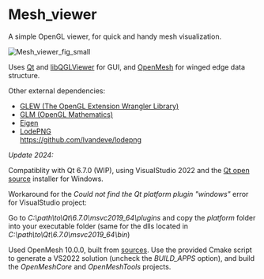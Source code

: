# Mesh_viewer

A simple OpenGL viewer, for quick and handy mesh visualization.  

![Mesh_viewer_fig_small](https://user-images.githubusercontent.com/84736834/124169237-4f03af80-daa6-11eb-8d80-12ca22b02764.png)

Uses [Qt](https://www.qt.io/) and [libQGLViewer](http://libqglviewer.com/) for GUI, and [OpenMesh](https://www.graphics.rwth-aachen.de/software/openmesh/) for winged edge data structure.  

Other external dependencies:
* [GLEW (The OpenGL Extension Wrangler Library)](http://glew.sourceforge.net/)
* [GLM (OpenGL Mathematics)](https://glm.g-truc.net/0.9.9/)
* [Eigen](https://eigen.tuxfamily.org/)
* [LodePNG](https://lodev.org/lodepng/)  
  https://github.com/lvandeve/lodepng


*Update 2024:*

Compatiblity with Qt 6.7.0 (WIP), using VisualStudio 2022 and the [Qt open source](https://www.qt.io/download-open-source) installer for Windows.

Workaround for the *Could not find the Qt platform plugin "windows"* error for VisualStudio project:

Go to *C:\path\to\Qt\6.7.0\msvc2019_64\plugins* and copy the *platform* folder into your executable folder (same for the dlls located in *C:\path\to\Qt\6.7.0\msvc2019_64\bin*) 

Used OpenMesh 10.0.0, built from [sources](https://www.graphics.rwth-aachen.de/software/openmesh/download/). Use the provided Cmake script to generate a VS2022 solution (uncheck the *BUILD_APPS* option), and build the *OpenMeshCore* and *OpenMeshTools* projects. 
